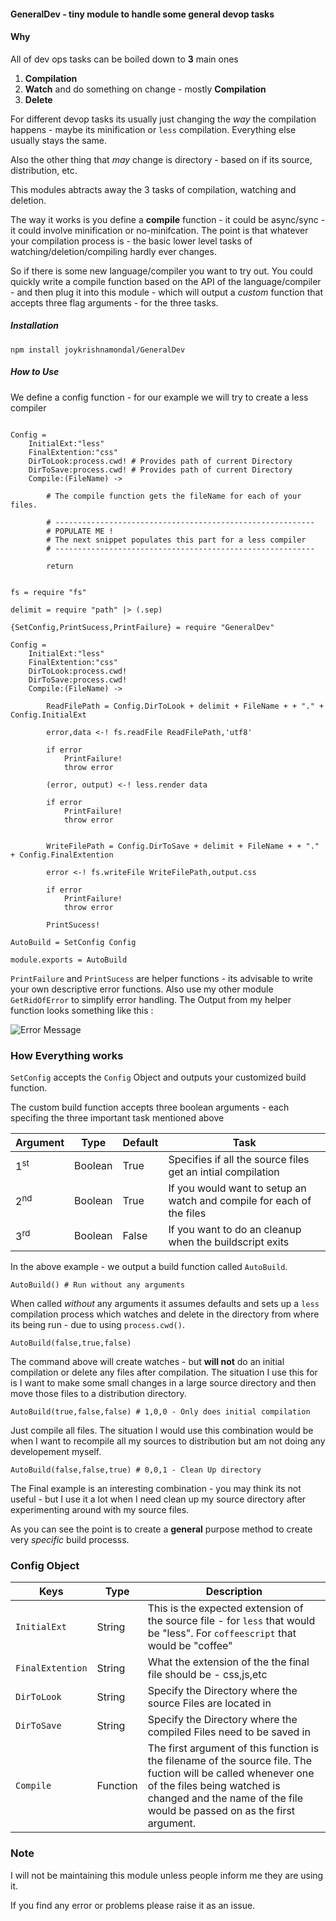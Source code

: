#### GeneralDev - tiny module to handle some general devop tasks


#### Why

All of dev ops tasks can be boiled down to **3** main ones

1. **Compilation**
2. **Watch** and do something on change - mostly **Compilation**
3. **Delete**


For different devop tasks its usually just changing the *way* the compilation happens - maybe its minification or `less` compilation.  Everything else usually stays the same. 

Also the other thing that *may* change is directory - based on if its source, distribution, etc. 

This modules abtracts away the 3 tasks of compilation, watching and deletion. 

The way it works is you define a **compile** function - it could be async/sync - it could involve minification or no-minifcation. The point is that whatever your compilation process is - the basic lower level tasks of watching/deletion/compiling hardly ever changes.


So if there is some new language/compiler you want to try out. You could quickly write a compile function based on the API of the language/compiler - and then plug it into this module - which will output a *custom* function that accepts three flag arguments - for the three tasks.
##### Installation

```
npm install joykrishnamondal/GeneralDev
```

##### How to Use 

We define a config function - for our example we will try to create a less compiler 

```livescript

Config =
	InitialExt:"less"
	FinalExtention:"css"
	DirToLook:process.cwd! # Provides path of current Directory
	DirToSave:process.cwd! # Provides path of current Directory
	Compile:(FileName) ->

		# The compile function gets the fileName for each of your files.
		
		# ----------------------------------------------------------
		# POPULATE ME !
		# The next snippet populates this part for a less compiler
		# ----------------------------------------------------------

		return

```

```livescript

fs = require "fs"

delimit = require "path" |> (.sep)

{SetConfig,PrintSucess,PrintFailure} = require "GeneralDev"

Config =
	InitialExt:"less"
	FinalExtention:"css"
	DirToLook:process.cwd! 
	DirToSave:process.cwd! 
	Compile:(FileName) ->

		ReadFilePath = Config.DirToLook + delimit + FileName + + "." + Config.InitialExt

		error,data <-! fs.readFile ReadFilePath,'utf8'

		if error 
			PrintFailure!
			throw error

		(error, output) <-! less.render data

		if error
			PrintFailure!
			throw error


		WriteFilePath = Config.DirToSave + delimit + FileName + + "." + Config.FinalExtention

		error <-! fs.writeFile WriteFilePath,output.css

		if error
			PrintFailure!
			throw error

		PrintSucess!

AutoBuild = SetConfig Config

module.exports = AutoBuild

```
`PrintFailure` and `PrintSucess` are helper functions - its advisable to write your own descriptive error functions. Also use my other module `GetRidOfError` to simplify error handling. The Output from my helper function looks something like this :

![Error Message](http://i.imgur.com/0QwSjlQ.png)

### How Everything works 

`SetConfig` accepts the `Config` Object and outputs your customized build function. 

The custom build function accepts three boolean arguments - each specifing the three important task mentioned above

|Argument| Type |Default | Task | 
|----------------|-------------------|-------------------|----|
|1<sup>st<sup>| Boolean | True  | Specifies if all the source files get an intial compilation |
|2<sup>nd<sup>| Boolean | True  | If you would want to setup an watch and compile for each of the files |
|3<sup>rd<sup>| Boolean | False | If you want to do an cleanup when the buildscript exits |

In the above example - we output a build function called `AutoBuild`. 

```livescript
AutoBuild() # Run without any arguments
```

When called *without* any arguments it assumes defaults and sets up a `less` compilation process which watches and delete in the directory from where its being run - due to using `process.cwd()`.

```livescript
AutoBuild(false,true,false)
```

The command above will create watches - but **will not** do an initial compilation or delete any files after compilation. The situation I use this for is I want to make some small changes in a large source directory and then move those files to a distribution directory.

```livescript
AutoBuild(true,false,false) # 1,0,0 - Only does initial compilation
```


Just compile all files. The situation I would use this combination would be when I want to recompile all my sources to distribution but am not doing any developement myself.


```livescript
AutoBuild(false,false,true) # 0,0,1 - Clean Up directory 
```

The Final example is an interesting combination - you may think its not useful - but I use it a lot when I need clean up my source directory after experimenting around with my source files.

As you can see the point is to create a **general** purpose method to create very *specific* build processs.

### Config Object

| Keys           | Type     | Description                                                                    |
|----------------|----------|--------------------------------------------------------------------------------|
| `InitialExt`     | String   | This is the expected extension of the source file - for `less` that would be "less". For `coffeescript` that would be "coffee"|
| `FinalExtention` | String   | What the extension of the the final file should be - css,js,etc               |
| `DirToLook`      | String   | Specify the Directory where the source Files are located in                   |
| `DirToSave`      | String   | Specify the Directory where the compiled Files need to be saved in            |
| `Compile`        | Function | The first argument of this function is the filename of the source file. The fuction will be called whenever one of the files being watched is changed and the name of the file would be passed on as the first argument. |


### Note

I will not be maintaining this module unless people inform me they are using it. 

If you find any error or problems please raise it as an issue.